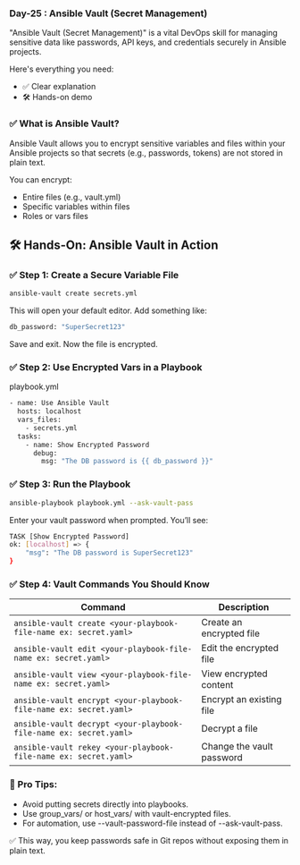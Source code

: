 ### Day-25 : Ansible Vault (Secret Management)

"Ansible Vault (Secret Management)" is a vital DevOps skill for managing sensitive data like passwords, API keys, and credentials securely in Ansible projects.

Here's everything you need:
 - ✅ Clear explanation
 - 🛠️ Hands-on demo

### ✅ What is Ansible Vault?
Ansible Vault allows you to encrypt sensitive variables and files within your Ansible projects so that secrets (e.g., passwords, tokens) are not stored in plain text.

You can encrypt:
 - Entire files (e.g., vault.yml)
 - Specific variables within files
 - Roles or vars files 

## 🛠️ Hands-On: Ansible Vault in Action
### ✅ Step 1: Create a Secure Variable File
```sh
ansible-vault create secrets.yml
```
This will open your default editor. Add something like:
```sh
db_password: "SuperSecret123"
```
Save and exit. Now the file is encrypted.

### ✅ Step 2: Use Encrypted Vars in a Playbook
playbook.yml
```sh
- name: Use Ansible Vault
  hosts: localhost
  vars_files:
    - secrets.yml
  tasks:
    - name: Show Encrypted Password
      debug:
        msg: "The DB password is {{ db_password }}"
```

### ✅ Step 3: Run the Playbook
```sh
ansible-playbook playbook.yml --ask-vault-pass
```

Enter your vault password when prompted. You’ll see:
```sh
TASK [Show Encrypted Password]
ok: [localhost] => {
    "msg": "The DB password is SuperSecret123"
}
```
### ✅ Step 4: Vault Commands You Should Know
| Command                                                           | Description               |
| ----------------------------------------------------------------- | ------------------------- |
| `ansible-vault create <your-playbook-file-name ex: secret.yaml>`  | Create an encrypted file  |
| `ansible-vault edit <your-playbook-file-name ex: secret.yaml>`    | Edit the encrypted file   |
| `ansible-vault view <your-playbook-file-name ex: secret.yaml>`    | View encrypted content    |
| `ansible-vault encrypt <your-playbook-file-name ex: secret.yaml>` | Encrypt an existing file  |
| `ansible-vault decrypt <your-playbook-file-name ex: secret.yaml>` | Decrypt a file            |
| `ansible-vault rekey <your-playbook-file-name ex: secret.yaml>`   | Change the vault password |

### 🧠 Pro Tips:
 - Avoid putting secrets directly into playbooks.
 - Use group_vars/ or host_vars/ with vault-encrypted files.
 - For automation, use --vault-password-file instead of --ask-vault-pass.

✅ This way, you keep passwords safe in Git repos without exposing them in plain text.

